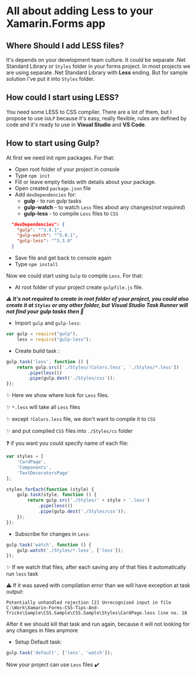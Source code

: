 # All about adding Less to your Xamarin.Forms app

## Where Should I add LESS files?
It's depends on your development team culture. It could be separate .Net Standard Library or `Styles` folder in your forms project. In most projects we are using separate .Net Standard Library with **Less** ending. But for sample solution I've put it into `Styles` folder.

## How could I start using LESS?

You need some LESS to CSS compiler. There are a lot of them, but I propose to use `GULP` because it's easy, really flexible, rules are defined by code and it's ready to use in **Visual Studio** and **VS Code**.

## How to start using Gulp?

At first we need init npm packages. For that:
* Open root folder of your project in console
* Type `npm init`
* Fill or leave empty fields with details about your package. 
* Open created `package.json` file
* Add `devDependencies` for:
    * **gulp** - to run gulp tasks
    * **gulp-watch** - to watch `Less` files about any changes(_not required_)
    * **gulp-less** - to compile `Less` files to `CSS`
```json
  "devDependencies": {
    "gulp": "^3.9.1",
    "gulp-watch": "^5.0.1",
    "gulp-less": "^3.3.0"
  }
```
* Save file and get back to console again
* Type `npm install`

Now we could start using `Gulp` to compile `Less`. For that:

* At root folder of your project create `gulpfile.js` file.

_**⚠️ It's not required to create in root folder of your project, you could also create it at `Styles` or any other folder, but Visual Studio Task Runner will not find your gulp tasks then 🐛**_

* Import `gulp` and `gulp-less`:
```js
var gulp = require("gulp"),
    less = require("gulp-less");
```
* Create build task :
```js
gulp.task('less', function () {
    return gulp.src(['./Styles/!Colors.less', './Styles/*.less'])
        .pipe(less())
        .pipe(gulp.dest('./Styles/css'));
});
```
✨ Here we show where look for `Less` files.

✨ `*.less` will take all `Less` files

✨ except `!Colors.less` file, we don't want to compile it to `CSS`

✨ and put compiled `CSS` files into `./Styles/cs` folder

❓ if you want you could specify name of each file:
```js
var styles = [
    'CardPage',
    'Components',
    'TextDecoratorsPage'
];

styles.forEach(function (style) {
    gulp.task(style, function () {
        return gulp.src('./Styles/' + style + '.less')
            .pipe(less())
            .pipe(gulp.dest('./Styles/css'));
    });
});
```
* Subscribe for changes in `Less`:
```js
gulp.task('watch', function () {
    gulp.watch('./Styles/*.less', ['less']);
});
```
✨ If we watch that files, after each saving any of that files it automatically run `less` task

⚠️ If it was saved with compilation error than we will have exception at task output:
```
Potentially unhandled rejection [2] Unrecognised input in file C:\Work\Xamarin-Forms-CSS-Tips-And-Tricks\Sample\CSS.Sample\CSS.Sample\Styles\CardPage.less line no. 18
```
After it we should kill that task and run again, because it will not looking for any changes in files anymore

* Setup Default task:
```js
gulp.task('default', ['less', 'watch']);
```
Now your project can use `Less` files ✔️
